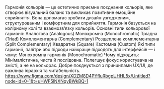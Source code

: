 Гармонія кольорів — це естетично приємне поєднання кольорів, яке створює візуальний баланс та викликає позитивне емоційне сприйняття. Вона допомагає зробити дизайн узгодженим, структурованим і комфортним для сприйняття.
Гармонія базується на колірному колі та взаємозв’язку кольорів.
Основні типи кольорової гармонії:
Аналогова (Analogous) Монохромна (Monochromatic) Тріадна (Triad) Комплементарна (Complementary) Розщеплена комплементарна (Split Complementary)
Квадратна (Square) Кастомна (Custom)
Які типи гармонії, палітри або підходи найкраще підходять для інтерфейсів — і чому:
Монохромна гармонія (Monochromatic)
Чому підходить:
Мінімалістична, чиста й послідовна.
Полегшує фокус користувача на змісті, а не на кольорах.
Добре поєднується з принципами UX/UI, де важлива ієрархія та читабельність.
https://www.figma.com/design/XDZM8D4PYfluRbgpUHHL5x/Untitled?node-id=0-1&t=uHWF5lNXNqvBWkBQ-1
